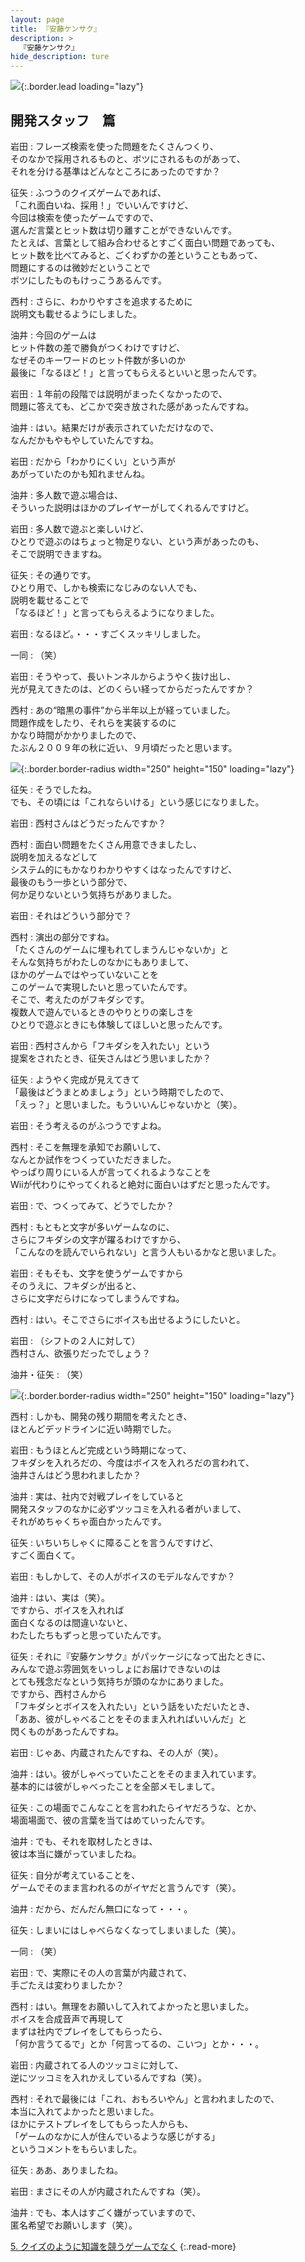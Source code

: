 ```yaml
---
layout: page
title: 『安藤ケンサク』
description: >
  『安藤ケンサク』
hide_description: ture
---
```


![](/others/interviews/jp/wii/rk3j/vol2/img/mainvisual4.jpg){:.border.lead loading="lazy"}

## 開発スタッフ　篇

岩田
: フレーズ検索を使った問題をたくさんつくり、<br>そのなかで採用されるものと、ボツにされるものがあって、<br>それを分ける基準はどんなところにあったのですか？

征矢
: ふつうのクイズゲームであれば、<br>「これ面白いね、採用！」でいいんですけど、<br>今回は検索を使ったゲームですので、<br>選んだ言葉とヒット数は切り離すことができないんです。<br>たとえば、言葉として組み合わせるとすごく面白い問題であっても、<br>ヒット数を比べてみると、ごくわずかの差ということもあって、<br>問題にするのは微妙だということで<br>ボツにしたものもけっこうあるんです。

西村
: さらに、わかりやすさを追求するために<br>説明文も載せるようにしました。

油井
: 今回のゲームは<br>ヒット件数の差で勝負がつくわけですけど、<br>なぜそのキーワードのヒット件数が多いのか<br>最後に「なるほど！」と言ってもらえるといいと思ったんです。

岩田
: １年前の段階では説明がまったくなかったので、<br>問題に答えても、どこかで突き放された感があったんですね。

油井
: はい。結果だけが表示されていただけなので、<br>なんだかもやもやしていたんですね。

岩田
: だから「わかりにくい」という声が<br>あがっていたのかも知れませんね。

油井
: 多人数で遊ぶ場合は、<br>そういった説明はほかのプレイヤーがしてくれるんですけど。

岩田
: 多人数で遊ぶと楽しいけど、<br>ひとりで遊ぶのはちょっと物足りない、という声があったのも、<br>そこで説明できますね。

征矢
: その通りです。<br>ひとり用で、しかも検索になじみのない人でも、<br>説明を載せることで<br>「なるほど！」と言ってもらえるようになりました。

岩田
: なるほど。・・・すごくスッキリしました。

一同
: （笑）

岩田
: そうやって、長いトンネルからようやく抜け出し、<br>光が見えてきたのは、どのくらい経ってからだったんですか？

西村
: あの“暗黒の事件”から半年以上が経っていました。<br>問題作成をしたり、それらを実装するのに<br>かなり時間がかかりましたので、<br>たぶん２００９年の秋に近い、９月頃だったと思います。

![](/others/interviews/jp/wii/rk3j/vol2/img/photo18.jpg){:.border.border-radius width="250" height="150" loading="lazy"}

征矢
: そうでしたね。<br>でも、その頃には「これならいける」という感じになりました。

岩田
: 西村さんはどうだったんですか？

西村
: 面白い問題をたくさん用意できましたし、<br>説明を加えるなどして<br>システム的にもかなりわかりやすくはなったんですけど、<br>最後のもう一歩という部分で、<br>何か足りないという気持ちがありました。

岩田
: それはどういう部分で？

西村
: 演出の部分ですね。<br>「たくさんのゲームに埋もれてしまうんじゃないか」と<br>そんな気持ちがわたしのなかにもありまして、<br>ほかのゲームではやっていないことを<br>このゲームで実現したいと思っていたんです。<br>そこで、考えたのがフキダシです。<br>複数人で遊んでいるときのやりとりの楽しさを<br>ひとりで遊ぶときにも体験してほしいと思ったんです。

岩田
: 西村さんから「フキダシを入れたい」という<br>提案をされたとき、征矢さんはどう思いましたか？

征矢
: ようやく完成が見えてきて<br>「最後はどうまとめましょう」という時期でしたので、<br>「えっ？」と思いました。もういいんじゃないかと（笑）。

岩田
: そう考えるのがふつうですよね。

西村
: そこを無理を承知でお願いして、<br>なんとか試作をつくっていただきました。<br>やっぱり周りにいる人が言ってくれるようなことを<br>Wiiが代わりにやってくれると絶対に面白いはずだと思ったんです。

岩田
: で、つくってみて、どうでしたか？

西村
: もともと文字が多いゲームなのに、<br>さらにフキダシの文字が躍るわけですから、<br>「こんなのを読んでいられない」と言う人もいるかなと思いました。

岩田
: そもそも、文字を使うゲームですから<br>そのうえに、フキダシが出ると、<br>さらに文字だらけになってしまうんですね。

西村
: はい。そこでさらにボイスも出せるようにしたいと。

岩田
: （シフトの２人に対して）<br>西村さん、欲張りだったでしょう？

油井・征矢
: （笑）

![](/others/interviews/jp/wii/rk3j/vol2/img/photo19.jpg){:.border.border-radius width="250" height="150" loading="lazy"}

西村
: しかも、開発の残り期間を考えたとき、<br>ほとんどデッドラインに近い時期でした。

岩田
: もうほとんど完成という時期になって、<br>フキダシを入れろだの、今度はボイスを入れろだの言われて、<br>油井さんはどう思われましたか？

油井
: 実は、社内で対戦プレイをしていると<br>開発スタッフのなかに必ずツッコミを入れる者がいまして、<br>それがめちゃくちゃ面白かったんです。

征矢
: いちいちしゃくに障ることを言うんですけど、<br>すごく面白くて。

岩田
: もしかして、その人がボイスのモデルなんですか？

油井
: はい、実は（笑）。<br>ですから、ボイスを入れれば<br>面白くなるのは間違いないと、<br>わたしたちもずっと思っていたんです。

征矢
: それに『安藤ケンサク』がパッケージになって出たときに、<br>みんなで遊ぶ雰囲気をいっしょにお届けできないのは<br>とても残念だなという気持ちが頭のなかにありました。<br>ですから、西村さんから<br>「フキダシとボイスを入れたい」という話をいただいたとき、<br>「ああ、彼がしゃべることをそのまま入れればいいんだ」と<br>閃くものがあったんですね。

岩田
: じゃあ、内蔵されたんですね、その人が（笑）。

油井
: はい。彼がしゃべっていたことをそのまま入れています。<br>基本的には彼がしゃべったことを全部メモしまして。

征矢
: この場面でこんなことを言われたらイヤだろうな、とか、<br>場面場面で、彼の言葉を当てはめていったんです。

油井
: でも、それを取材したときは、<br>彼は本当に嫌がっていましたね。

征矢
: 自分が考えていることを、<br>ゲームでそのまま言われるのがイヤだと言うんです（笑）。

油井
: だから、だんだん無口になって・・・。

征矢
: しまいにはしゃべらなくなってしまいました（笑）。

一同
: （笑）

岩田
: で、実際にその人の言葉が内蔵されて、<br>手ごたえは変わりましたか？

西村
: はい。無理をお願いして入れてよかったと思いました。<br>ボイスを合成音声で再現して<br>まずは社内でプレイをしてもらったら、<br>「何か言うてるで」とか「何言ってるの、こいつ」とか・・・。

岩田
: 内蔵されてる人のツッコミに対して、<br>逆にツッコミを入れかえしているんですね（笑）。

西村
: それで最後には「これ、おもろいやん」と言われましたので、<br>本当に入れてよかったと思いました。<br>ほかにテストプレイをしてもらった人からも、<br>「ゲームのなかに人が住んでいるような感じがする」<br>というコメントをもらいました。

征矢
: ああ、ありましたね。

岩田
: まさにその人が内蔵されたんですね（笑）。

油井
: でも、本人はすごく嫌がっていますので、<br>匿名希望でお願いします（笑）。

[5. クイズのように知識を競うゲームでなく](5.md)
{:.read-more}

